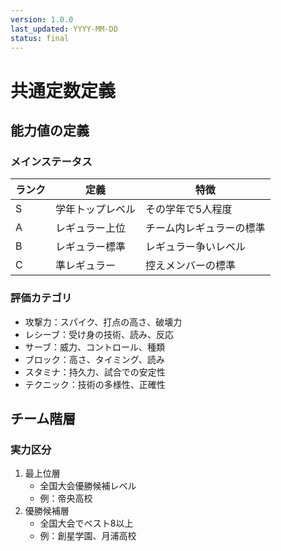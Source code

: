 ```yaml
---
version: 1.0.0
last_updated: YYYY-MM-DD
status: final
---
```


# 共通定数定義

## 能力値の定義
### メインステータス
| ランク | 定義 | 特徴 |
|--------|------|------|
| S | 学年トップレベル | その学年で5人程度 |
| A | レギュラー上位 | チーム内レギュラーの標準 |
| B | レギュラー標準 | レギュラー争いレベル |
| C | 準レギュラー | 控えメンバーの標準 |

### 評価カテゴリ
- 攻撃力：スパイク、打点の高さ、破壊力
- レシーブ：受け身の技術、読み、反応
- サーブ：威力、コントロール、種類
- ブロック：高さ、タイミング、読み
- スタミナ：持久力、試合での安定性
- テクニック：技術の多様性、正確性

## チーム階層
### 実力区分
1. 最上位層
   - 全国大会優勝候補レベル
   - 例：帝央高校
2. 優勝候補層
   - 全国大会でベスト8以上
   - 例：創星学園、月浦高校